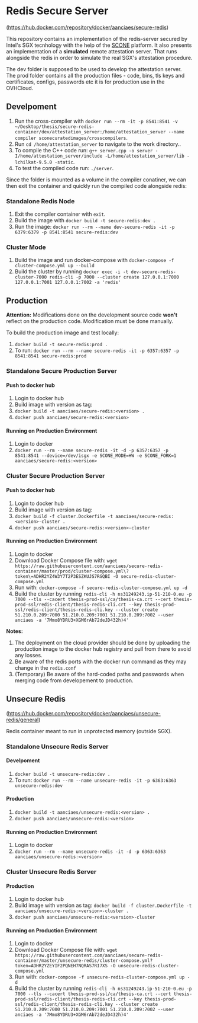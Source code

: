 # Redis Secure Server
(https://hub.docker.com/repository/docker/aanciaes/secure-redis)

This repository contains an implementation of the redis-server secured by Intel's SGX tecnhology with the help of the [SCONE]("https://scontain.com/index.html?lang=en") platform. It also presents an implementation of a **simulated** remote attestation server. That runs alongside the redis in order to simulate the real SGX's attestation procedure.

The dev folder is supposed to be used to develop the attestation server. The prod folder contains all the production files - code, bins, tls keys and certificates, configs, passwords etc it is for production use in the OVHCloud.

## Develpoment

1. Run the cross-compiler with `docker run --rm -it -p 8541:8541 -v ~/Desktop/thesis/secure-redis-container/dev/attestation_server:/home/attestation_server --name compiler sconecuratedimages/crosscompilers`.
2. Run `cd /home/attestation_server` to navigate to the work directory..
3. To compile the C++ code run: `g++ server.cpp -o server -I/home/attestation_server/include -L/home/attestation_server/lib -lchilkat-9.5.0 -static`.
4. To test the compiled code run: `./server`.

Since the folder is mounted as a volume in the compiler conatiner, we can then exit the container and quickly run the compiled code alongside redis:

### Standalone Redis Node

1. Exit the compiler container with `exit`.
2. Build the image with `docker build -t secure-redis:dev .`
3. Run the image: `docker run --rm --name dev-secure-redis -it -p 6379:6379 -p 8541:8541 secure-redis:dev`

### Cluster Mode

1. Build the image and run docker-compose with `docker-compose -f cluster-compose.yml up --build`
2. Build the cluster by running `docker exec -i -t dev-secure-redis-cluster-7000 redis-cli -p 7000 --cluster create 127.0.0.1:7000 127.0.0.1:7001 127.0.0.1:7002 -a 'redis'`


## Production

**Attention:** Modifications done on the development source code **won't** reflect on the production code. Modification must be done manually.

To build the production image and test locally:

1. `docker build -t secure-redis:prod .`
2. To run: `docker run --rm --name secure-redis -it -p 6357:6357 -p 8541:8541 secure-redis:prod`

### Standalone Secure Production Server

#### Push to docker hub

1. Login to docker hub
2. Build image with version as tag:
3. `docker build -t aanciaes/secure-redis:<version> .`
4. `docker push aanciaes/secure-redis:<version>`

#### Running on Production Environment

1. Login to docker
2. `docker run --rm --name secure-redis -it -d -p 6357:6357 -p 8541:8541 --device=/dev/isgx -e SCONE_MODE=HW -e SCONE_FORK=1 aanciaes/secure-redis:<version>`

### Cluster Secure Production Server

#### Push to docker hub

1. Login to docker hub
2. Build image with version as tag:
3. `docker build -f cluster.Dockerfile -t aanciaes/secure-redis:<version>-cluster .`
4. `docker push aanciaes/secure-redis:<version>-cluster`

#### Running on Production Environment

1. Login to docker
2. Download Docker Compose file with: `wget https://raw.githubusercontent.com/aanciaes/secure-redis-container/master/prod/cluster-compose.yml\?token\=ADHR2YZ4W3Y7T2P3ESZKUJS7RGQBI -O secure-redis-cluster-compose.yml`
3. Run with: `docker-compose -f secure-redis-cluster-compose.yml up -d`
4. Build the cluster by running `redis-cli -h ns31249243.ip-51-210-0.eu -p 7000 --tls --cacert thesis-prod-ssl/ca/thesis-ca.crt --cert thesis-prod-ssl/redis-client/thesis-redis-cli.crt --key thesis-prod-ssl/redis-client/thesis-redis-cli.key --cluster create 51.210.0.209:7000 51.210.0.209:7001 51.210.0.209:7002 --user anciaes -a '7Mmo8YDRU3+XGM6rAb72deJD432h)4'`

**Notes:**

1. The deployment on the cloud provider should be done by uploading the production image to the docker hub registry and pull from there to avoid any losses.
2. Be aware of the redis ports with the docker run command as they may change in the `redis.conf`
3. (Temporary) Be aware of the hard-coded paths and passwords when merging code from developement to production.

## Unsecure Redis
(https://hub.docker.com/repository/docker/aanciaes/unsecure-redis/general)

Redis container meant to run in unprotected memory (outside SGX).

### Standalone Unsecure Redis Server

#### Develpoment

1. `docker build -t unsecure-redis:dev .`
2. To run: `docker run --rm --name unsecure-redis -it -p 6363:6363 unsecure-redis:dev`

#### Production

1. `docker build -t aanciaes/unsecure-redis:<version> .`
2. `docker push aanciaes/unsecure-redis:<version>`

#### Running on Production Environment

1. Login to docker
2. `docker run --rm --name unsecure-redis -it -d -p 6363:6363 aanciaes/unsecure-redis:<version>`

### Cluster Unsecure Redis Server

#### Production

1. Login to docker hub
2. Build image with version as tag: `docker build -f cluster.Dockerfile -t aanciaes/unsecure-redis:<version>-cluster .`
4. `docker push aanciaes/unsecure-redis:<version>-cluster`

#### Running on Production Environment

1. Login to docker
2. Download Docker Compose file with: `wget https://raw.githubusercontent.com/aanciaes/secure-redis-container/master/unsecure-redis/cluster-compose.yml?token=ADHR2YZEYIF2PQNEH7NQRAS7RI7XS -O unsecure-redis-cluster-compose.yml`
3. Run with: `docker-compose -f unsecure-redis-cluster-compose.yml up -d`
4. Build the cluster by running `redis-cli -h ns31249243.ip-51-210-0.eu -p 7000 --tls --cacert thesis-prod-ssl/ca/thesis-ca.crt --cert thesis-prod-ssl/redis-client/thesis-redis-cli.crt --key thesis-prod-ssl/redis-client/thesis-redis-cli.key --cluster create 51.210.0.209:7000 51.210.0.209:7001 51.210.0.209:7002 --user anciaes -a '7Mmo8YDRU3+XGM6rAb72deJD432h)4'`
